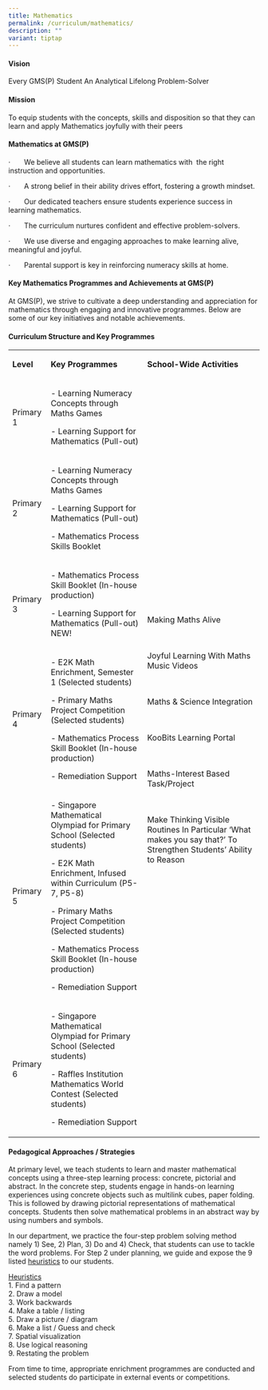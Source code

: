 ```yaml
---
title: Mathematics
permalink: /curriculum/mathematics/
description: ""
variant: tiptap
---
```

<h4>Vision</h4>
<p>Every GMS(P) Student An Analytical Lifelong Problem-Solver</p>
<h4>Mission</h4>
<p></p>
<p>To equip students with the concepts, skills and disposition so that they
can learn and apply Mathematics joyfully with their peers</p>
<h4>Mathematics at GMS(P)</h4>
<p>·&nbsp;&nbsp;&nbsp;&nbsp;&nbsp;&nbsp; We believe all students can learn
mathematics with&nbsp; the right instruction and opportunities.</p>
<p>·&nbsp;&nbsp;&nbsp;&nbsp;&nbsp;&nbsp; A strong belief in their ability
drives effort, fostering a growth mindset.</p>
<p>·&nbsp;&nbsp;&nbsp;&nbsp;&nbsp;&nbsp; Our dedicated teachers ensure students
experience success in learning mathematics.</p>
<p>·&nbsp;&nbsp;&nbsp;&nbsp;&nbsp;&nbsp; The curriculum nurtures confident
and effective problem-solvers.</p>
<p>·&nbsp;&nbsp;&nbsp;&nbsp;&nbsp;&nbsp; We use diverse and engaging approaches
to make learning alive, meaningful and joyful.</p>
<p>·&nbsp;&nbsp;&nbsp;&nbsp;&nbsp;&nbsp; Parental support is key in reinforcing
numeracy skills at home.</p>
<h4>Key Mathematics Programmes and Achievements at GMS(P)</h4>
<p>At GMS(P), we strive to cultivate a deep understanding and appreciation
for mathematics through engaging and innovative programmes. Below are some
of our key initiatives and notable achievements.</p>
<h4>Curriculum Structure and Key Programmes</h4>
<table style="minWidth: 75px">
<colgroup>
<col>
<col>
<col>
</colgroup>
<tbody>
<tr>
<td rowspan="1" colspan="1">
<p><strong>Level</strong>
</p>
</td>
<td rowspan="1" colspan="1">
<p><strong>Key Programmes</strong>
</p>
</td>
<td rowspan="1" colspan="1">
<p><strong>School-Wide Activities</strong>
</p>
</td>
</tr>
<tr>
<td rowspan="1" colspan="1">
<p>Primary 1</p>
</td>
<td rowspan="1" colspan="1">
<p>- Learning Numeracy Concepts through Maths Games</p>
<p>- Learning Support for Mathematics (Pull-out)</p>
</td>
<td rowspan="6" colspan="1">
<p>Making Maths Alive</p>
<p>&nbsp;</p>
<p>Joyful Learning With Maths Music Videos</p>
<p>&nbsp;</p>
<p>Maths &amp; Science Integration</p>
<p>&nbsp;</p>
<p>KooBits Learning Portal</p>
<p>&nbsp;</p>
<p>Maths-Interest Based Task/Project</p>
<p>&nbsp;</p>
<p>Make Thinking Visible Routines In Particular ‘What makes you say that?’
To Strengthen Students’ Ability to Reason</p>
<p>&nbsp;</p>
<p>&nbsp;</p>
</td>
</tr>
<tr>
<td rowspan="1" colspan="1">
<p>Primary 2</p>
</td>
<td rowspan="1" colspan="1">
<p>- Learning Numeracy Concepts through Maths Games</p>
<p>- Learning Support for Mathematics (Pull-out)</p>
<p>- Mathematics Process Skills Booklet</p>
</td>
</tr>
<tr>
<td rowspan="1" colspan="1">
<p>Primary 3</p>
</td>
<td rowspan="1" colspan="1">
<p>- Mathematics Process Skill Booklet (In-house production)</p>
<p>- Learning Support for Mathematics (Pull-out) NEW!</p>
</td>
</tr>
<tr>
<td rowspan="1" colspan="1">
<p>Primary 4</p>
</td>
<td rowspan="1" colspan="1">
<p>- E2K Math Enrichment, Semester 1 (Selected students)</p>
<p>- Primary Maths Project Competition (Selected students)</p>
<p>- Mathematics Process Skill Booklet (In-house production)</p>
<p>- Remediation Support</p>
</td>
</tr>
<tr>
<td rowspan="1" colspan="1">
<p>Primary 5</p>
</td>
<td rowspan="1" colspan="1">
<p>- Singapore Mathematical Olympiad for Primary School (Selected students)</p>
<p>- E2K Math Enrichment, Infused within Curriculum (P5-7, P5-8)</p>
<p>- Primary Maths Project Competition (Selected students)</p>
<p>- Mathematics Process Skill Booklet (In-house production)</p>
<p>- Remediation Support</p>
</td>
</tr>
<tr>
<td rowspan="1" colspan="1">
<p>Primary 6</p>
</td>
<td rowspan="1" colspan="1">
<p>- Singapore Mathematical Olympiad for Primary School (Selected students)</p>
<p>- Raffles Institution Mathematics World Contest (Selected students)</p>
<p>- Remediation Support</p>
</td>
</tr>
</tbody>
</table>
<p></p>
<h4>Pedagogical Approaches / Strategies</h4>
<p></p>
<p>At primary level, we teach students to learn and master mathematical concepts
using a three-step learning process: concrete, pictorial and abstract.
In the concrete step, students engage in hands-on learning experiences
using concrete objects such as multilink cubes, paper folding. This is
followed by drawing pictorial representations of mathematical concepts.
Students then solve mathematical problems in an abstract way by using numbers
and symbols.</p>
<p>In our department, we practice the four-step problem solving method namely
1) See, 2) Plan, 3) Do and 4) Check, that students can use to tackle the
word problems. For Step 2 under planning, we guide and expose the 9 listed <u>heuristics</u> to
our students.
<br>
</p>
<p><u>Heuristics</u>
<br>1.&nbsp;Find a pattern
<br>2. Draw a model
<br>3. Work backwards
<br>4. Make a table / listing
<br>5. Draw a picture / diagram
<br>6. Make a list / Guess and check
<br>7. Spatial visualization
<br>8. Use logical reasoning
<br>9. Restating the problem</p>
<p></p>
<p>From time to time, appropriate enrichment programmes are conducted and
selected students do participate in external events or competitions.</p>
